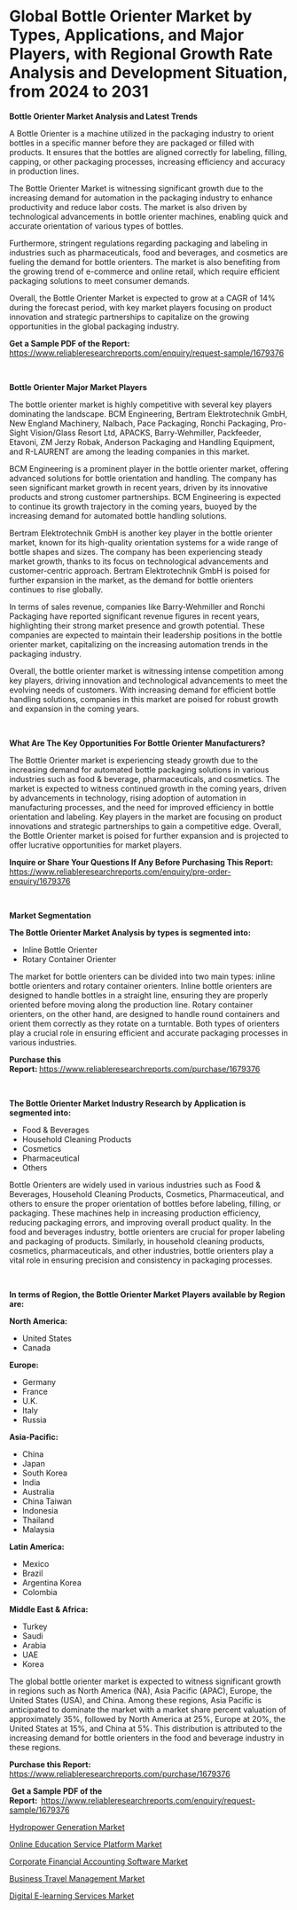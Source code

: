 <p><h1>Global Bottle Orienter Market by Types, Applications, and Major Players, with Regional Growth Rate Analysis and Development Situation, from 2024 to 2031</h1></p><p><strong>Bottle Orienter Market Analysis and Latest Trends</strong></p>
<p><p>A Bottle Orienter is a machine utilized in the packaging industry to orient bottles in a specific manner before they are packaged or filled with products. It ensures that the bottles are aligned correctly for labeling, filling, capping, or other packaging processes, increasing efficiency and accuracy in production lines.</p><p>The Bottle Orienter Market is witnessing significant growth due to the increasing demand for automation in the packaging industry to enhance productivity and reduce labor costs. The market is also driven by technological advancements in bottle orienter machines, enabling quick and accurate orientation of various types of bottles.</p><p>Furthermore, stringent regulations regarding packaging and labeling in industries such as pharmaceuticals, food and beverages, and cosmetics are fueling the demand for bottle orienters. The market is also benefiting from the growing trend of e-commerce and online retail, which require efficient packaging solutions to meet consumer demands.</p><p>Overall, the Bottle Orienter Market is expected to grow at a CAGR of 14% during the forecast period, with key market players focusing on product innovation and strategic partnerships to capitalize on the growing opportunities in the global packaging industry.</p></p>
<p><strong>Get a Sample PDF of the Report:&nbsp;</strong> <a href="https://www.reliableresearchreports.com/enquiry/request-sample/1679376">https://www.reliableresearchreports.com/enquiry/request-sample/1679376</a></p>
<p>&nbsp;</p>
<p><strong>Bottle Orienter Major Market Players</strong></p>
<p><p>The bottle orienter market is highly competitive with several key players dominating the landscape. BCM Engineering, Bertram Elektrotechnik GmbH, New England Machinery, Nalbach, Pace Packaging, Ronchi Packaging, Pro-Sight Vision/Glass Resort Ltd, APACKS, Barry-Wehmiller, Packfeeder, Etavoni, ZM Jerzy Robak, Anderson Packaging and Handling Equipment, and R-LAURENT are among the leading companies in this market.</p><p>BCM Engineering is a prominent player in the bottle orienter market, offering advanced solutions for bottle orientation and handling. The company has seen significant market growth in recent years, driven by its innovative products and strong customer partnerships. BCM Engineering is expected to continue its growth trajectory in the coming years, buoyed by the increasing demand for automated bottle handling solutions.</p><p>Bertram Elektrotechnik GmbH is another key player in the bottle orienter market, known for its high-quality orientation systems for a wide range of bottle shapes and sizes. The company has been experiencing steady market growth, thanks to its focus on technological advancements and customer-centric approach. Bertram Elektrotechnik GmbH is poised for further expansion in the market, as the demand for bottle orienters continues to rise globally.</p><p>In terms of sales revenue, companies like Barry-Wehmiller and Ronchi Packaging have reported significant revenue figures in recent years, highlighting their strong market presence and growth potential. These companies are expected to maintain their leadership positions in the bottle orienter market, capitalizing on the increasing automation trends in the packaging industry.</p><p>Overall, the bottle orienter market is witnessing intense competition among key players, driving innovation and technological advancements to meet the evolving needs of customers. With increasing demand for efficient bottle handling solutions, companies in this market are poised for robust growth and expansion in the coming years.</p></p>
<p>&nbsp;</p>
<p><strong>What Are The Key Opportunities For Bottle Orienter Manufacturers?</strong></p>
<p><p>The Bottle Orienter market is experiencing steady growth due to the increasing demand for automated bottle packaging solutions in various industries such as food & beverage, pharmaceuticals, and cosmetics. The market is expected to witness continued growth in the coming years, driven by advancements in technology, rising adoption of automation in manufacturing processes, and the need for improved efficiency in bottle orientation and labeling. Key players in the market are focusing on product innovations and strategic partnerships to gain a competitive edge. Overall, the Bottle Orienter market is poised for further expansion and is projected to offer lucrative opportunities for market players.</p></p>
<p><strong>Inquire or Share Your Questions If Any Before Purchasing This Report:</strong> <a href="https://www.reliableresearchreports.com/enquiry/pre-order-enquiry/1679376">https://www.reliableresearchreports.com/enquiry/pre-order-enquiry/1679376</a></p>
<p>&nbsp;</p>
<p><strong>Market Segmentation</strong></p>
<p><strong>The Bottle Orienter Market Analysis by types is segmented into:</strong></p>
<p><ul><li>Inline Bottle Orienter</li><li>Rotary Container Orienter</li></ul></p>
<p><p>The market for bottle orienters can be divided into two main types: inline bottle orienters and rotary container orienters. Inline bottle orienters are designed to handle bottles in a straight line, ensuring they are properly oriented before moving along the production line. Rotary container orienters, on the other hand, are designed to handle round containers and orient them correctly as they rotate on a turntable. Both types of orienters play a crucial role in ensuring efficient and accurate packaging processes in various industries.</p></p>
<p><strong>Purchase this Report:&nbsp;</strong><a href="https://www.reliableresearchreports.com/purchase/1679376">https://www.reliableresearchreports.com/purchase/1679376</a></p>
<p>&nbsp;</p>
<p><strong>The Bottle Orienter Market Industry Research by Application is segmented into:</strong></p>
<p><ul><li>Food & Beverages</li><li>Household Cleaning Products</li><li>Cosmetics</li><li>Pharmaceutical</li><li>Others</li></ul></p>
<p><p>Bottle Orienters are widely used in various industries such as Food & Beverages, Household Cleaning Products, Cosmetics, Pharmaceutical, and others to ensure the proper orientation of bottles before labeling, filling, or packaging. These machines help in increasing production efficiency, reducing packaging errors, and improving overall product quality. In the food and beverages industry, bottle orienters are crucial for proper labeling and packaging of products. Similarly, in household cleaning products, cosmetics, pharmaceuticals, and other industries, bottle orienters play a vital role in ensuring precision and consistency in packaging processes.</p></p>
<p>&nbsp;</p>
<p><strong>In terms of Region, the Bottle Orienter Market Players available by Region are:</strong></p>
<p>
    <p> <strong> North America: </strong>
        <ul>
            <li>United States</li>
            <li>Canada</li>
        </ul>
        </p> 
    <p> <strong> Europe: </strong>
        <ul>
            <li>Germany</li>
            <li>France</li>
            <li>U.K.</li>
            <li>Italy</li>
            <li>Russia</li>
        </ul>
        </p> 
    <p> <strong> Asia-Pacific: </strong>
        <ul>
            <li>China</li>
            <li>Japan</li>
            <li>South Korea</li>
            <li>India</li>
            <li>Australia</li>
            <li>China Taiwan</li>
            <li>Indonesia</li>
            <li>Thailand</li>
            <li>Malaysia</li>
        </ul>
        </p> 
    <p> <strong> Latin America: </strong>
        <ul>
            <li>Mexico</li>
            <li>Brazil</li>
            <li>Argentina Korea</li>
            <li>Colombia</li>
        </ul>
        </p> 
    <p> <strong> Middle East & Africa: </strong>
        <ul>
            <li>Turkey</li>
            <li>Saudi</li>
            <li>Arabia</li>
            <li>UAE</li>
            <li>Korea</li>
        </ul>
    </p>
    </p>
<p><p>The global bottle orienter market is expected to witness significant growth in regions such as North America (NA), Asia Pacific (APAC), Europe, the United States (USA), and China. Among these regions, Asia Pacific is anticipated to dominate the market with a market share percent valuation of approximately 35%, followed by North America at 25%, Europe at 20%, the United States at 15%, and China at 5%. This distribution is attributed to the increasing demand for bottle orienters in the food and beverage industry in these regions.</p></p>
<p><strong>Purchase this Report: </strong><a href="https://www.reliableresearchreports.com/purchase/1679376">https://www.reliableresearchreports.com/purchase/1679376</a></p>
<p>&nbsp;<strong>Get a Sample PDF of the Report:&nbsp;&nbsp;</strong><a href="https://www.reliableresearchreports.com/enquiry/request-sample/1679376">https://www.reliableresearchreports.com/enquiry/request-sample/1679376</a></p>
<p><strong></strong></p>
<p><p><a href="https://github.com/derrinmiltonellis35gcl/Market-Research-Report-List-1/blob/main/hydropower-generation-market.md">Hydropower Generation Market</a></p><p><a href="https://medium.com/@lolitanader/decoding-online-education-service-platform-market-metrics-market-share-trends-and-growth-c1bedab308f0">Online Education Service Platform Market</a></p><p><a href="https://medium.com/@lolitanader/corporate-financial-accounting-software-market-report-reveals-the-latest-trends-and-growth-5d230dda5482">Corporate Financial Accounting Software Market</a></p><p><a href="https://github.com/khansimonweber1lqujlwoz15d/Market-Research-Report-List-1/blob/main/business-travel-management-market.md">Business Travel Management Market</a></p><p><a href="https://medium.com/@lolitanader/digital-e-learning-services-market-size-market-outlook-and-market-forecast-2024-to-2031-2faf9068d43e">Digital E-learning Services Market</a></p></p>